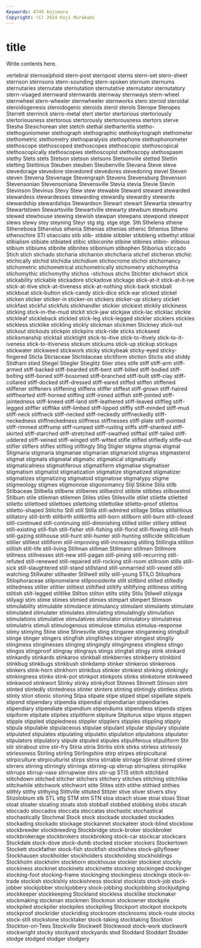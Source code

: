 ```yaml
---
Keywords: 4745 kojimura
Copyright: (C) 2024 Koji Murakami
---
```


# title

Write contents here.



vertebral sternoxiphoid stern-post
sternpost sterns stern-set stern-sheet sternson sternsons stern-sounding stern-spoken sternum sternums
sternutaries sternutate sternutation sternutative sternutator sternutatory stern-visaged sternward sternwards sternway
sternways stern-wheel sternwheel stern-wheeler sternwheeler sternworks stero steroid steroidal steroidogenesis
steroidogenic steroids sterol sterols Sterope Steropes Sterrett sterrinck sterro-metal stert
stertor stertorious stertoriously stertoriousness stertorous stertorously stertorousness stertors sterve Stesha
Stesichorean stet stetch stethal stetharteritis stetho- stethogoniometer stethograph stethographic stethokyrtograph
stethometer stethometric stethometry stethoparalysis stethophone stethophonometer stethoscope stethoscoped stethoscopes stethoscopic
stethoscopical stethoscopically stethoscopies stethoscopist stethoscopy stethospasm stethy Stets stets Stetson
stetson stetsons Stetsonville stetted Stettin stetting Stettinius Steuben steuben Steubenville
Stevana Steve steve stevedorage stevedore stevedored stevedores stevedoring stevel Steven
steven Stevena Stevenage Stevengraph Stevens Stevensburg Stevenson Stevensonian Stevensoniana Stevensville
Stevia stevia Stevie Stevin Stevinson Stevinus Stevy Stew stew stewable
Steward steward stewarded stewardess stewardesses stewarding stewardly stewardry stewards stewardship
stewardships Stewardson Stewart stewart Stewartia stewartry Stewartstown Stewartsville Stewartville stewarty
stewbum stewbums stewed stewhouse stewing stewish stewpan stewpans stewpond stewpot
stews stewy stey steyning Steyr stg stg. stge stge. Sth
Sthelena sthene Stheneboea Sthenelus sthenia Sthenias sthenias sthenic Sthenius Stheno
sthenochire STI stiacciato stib stib- stibble stibbler stibblerig stibethyl stibial
stibialism stibiate stibiated stibic stibiconite stibine stibines stibio- stibious stibium
stibiums stibnite stibnites stibonium stibophen Stiborius sticcado Stich stich stichado
sticharia sticharion stichcharia stichel sticheron stichic stichically stichid stichidia stichidium
stichocrome stichoi stichomancy stichometric stichometrical stichometrically stichometry stichomythia stichomythic stichomythy
stichos -stichous stichs Stichter stichwort stick stickability stickable stickadore stickadove
stickage stick-at-it stick-at-it-ive stick-at-itive stick-at-itiveness stick-at-nothing stick-back stickball stickboat stick-button
stick-candy stick-dice stick-ear sticked stickel sticken sticker sticker-in sticker-on stickers
sticker-up stickery sticket stickfast stickful stickfuls stickhandler stickier stickiest stickily
stickiness sticking stick-in-the-mud stickit stick-jaw stickjaw stick-lac sticklac stickle stickleaf
stickleback stickled stick-leg stick-legged stickler sticklers stickles stickless sticklike stickling
stickly stickman stickmen Stickney stick-out stickout stickouts stickpin stickpins stick-ride
sticks stickseed sticksmanship sticktail sticktight stick-to-itive stick-to-itively stick-to-it-iveness stick-to-itiveness stickum
stickums stick-up stickup stickups stickwater stickweed stickwork sticky stickybeak sticky-eyed
sticky-fingered Sticta Stictaceae Stictidaceae stictiform stiction Stictis stid stiddy Stidham
stied Stiegel Stiegler Stieglitz Stier sties stife stiff stiff-arm stiff-armed
stiff-backed stiff-bearded stiff-bent stiff-billed stiff-bodied stiff-bolting stiff-boned stiff-bosomed stiff-branched stiff-built
stiff-clay stiff-collared stiff-docked stiff-dressed stiff-eared stiffed stiffen stiffened stiffener stiffeners
stiffening stiffens stiffer stiffest stiff-grown stiff-haired stiffhearted stiff-horned stiffing stiff-ironed
stiffish stiff-jointed stiff-jointedness stiff-kneed stiff-land stiff-leathered stiff-leaved stiffleg stiff-legged stiffler
stifflike stiff-limbed stiff-lipped stiffly stiff-minded stiff-mud stiff-neck stiffneck stiff-necked stiff-neckedly
stiffneckedly stiff-neckedness stiffneckedness stiffness stiffnesses stiff-plate stiff-pointed stiff-rimmed stiffrump stiff-rumped
stiff-rusting stiffs stiff-shanked stiff-skirted stiff-starched stiff-stretched stiff-swathed stifftail stiff-tailed stiff-uddered
stiff-veined stiff-winged stiff-witted stifle stifled stifledly stifle-out stifler stiflers stifles
stifling stiflingly Stig Stigler stigma stigmai stigmal Stigmaria stigmaria stigmariae
stigmarian stigmarioid stigmas stigmasterol stigmat stigmata stigmatal stigmatic stigmatical stigmatically
stigmaticalness stigmatiferous stigmatiform stigmatise stigmatiser stigmatism stigmatist stigmatization stigmatize stigmatized
stigmatizer stigmatizes stigmatizing stigmatoid stigmatose stigmatypy stigme stigmeology stigmes stigmonose
stigonomancy Stijl Stikine Stila stilb Stilbaceae Stilbella stilbene stilbenes stilbestrol
stilbite stilbites stilboestrol Stilbum stile stileman stilemen Stiles stiles Stilesville
stilet stilette stiletted stiletto stilettoed stilettoes stilettoing stilettolike stiletto-proof stilettos
stiletto-shaped Stilicho Still still Stilla still-admired stillage Stillas stillatitious stillatory
still-birth stillbirth stillbirths still-born stillborn still-burn still-closed still-continued still-continuing still-diminishing
stilled stiller stillery stillest still-existing still-fish still-fisher still-fishing still-florid still-flowing
still-fresh still-gazing stillhouse still-hunt still-hunter still-hunting stillicide stillicidium stillier stilliest
stilliform still-improving still-increasing stilling Stillingia stillion stillish still-life still-living Stillman
stillman Stillmann stillmen Stillmore stillness stillnesses still-new still-pagan still-pining still-recurring
still-refuted still-renewed still-repaired still-rocking still-room stillroom stills still-sick still-slaughtered still-stand
stillstand still-unmarried still-vexed still-watching Stillwater stillwater Stillwell stilly still-young STILO
Stilophora Stilophoraceae stilpnomelane stilpnosiderite stilt stiltbird stilted stiltedly stiltedness stilter
stiltier stiltiest stiltified stiltify stiltifying stiltiness stilting stiltish stilt-legged stiltlike
Stilton stilton stilts stilty Stilu Stilwell stilyaga stilyagi stim stime
stimes stimied stimies stimpart stimpert Stimson stimulability stimulable stimulance stimulancy
stimulant stimulants stimulate stimulated stimulater stimulates stimulating stimulatingly stimulation stimulations
stimulative stimulatives stimulator stimulatory stimulatress stimulatrix stimuli stimulogenous stimulose stimulus
stimulus-response stimy stimying Stine stine Stinesville sting stingaree stingareeing stingbull
stinge stinger stingers stingfish stingfishes stingier stingiest stingily stinginess stinginesses
stinging stingingly stingingness stingless stingo stingos stingproof stingray stingrays stings
stingtail stingy stink stinkard stinkardly stinkards stinkaroo stinkball stinkberries stinkberry
stinkbird stinkbug stinkbugs stinkbush stinkdamp stinker stinkeroo stinkeroos stinkers stink-horn
stinkhorn stinkibus stinkier stinkiest stinking stinkingly stinkingness stinko stink-pot stinkpot
stinkpots stinks stinkstone stinkweed stinkwood stinkwort Stinky stinky stinkyfoot Stinnes
Stinnett Stinson stint stinted stintedly stintedness stinter stinters stinting stintingly
stintless stints stinty stion stionic stioning Stipa stipate stipe stiped
stipel stipellate stipels stipend stipendary stipendia stipendial stipendiarian stipendiaries stipendiary
stipendiate stipendium stipendiums stipendless stipends stipes stipiform stipitate stipites stipitiform
stipiture Stipiturus stipo stipos stippen stipple stippled stippledness stippler stipplers
stipples stippling stipply stipula stipulable stipulaceous stipulae stipulant stipular stipulary
stipulate stipulated stipulates stipulating stipulatio stipulation stipulations stipulator stipulators stipulatory
stipule stipuled stipules stipuliferous stipuliform Stir stir stirabout stire stir-fry
Stiria stiria Stiritis stirk stirks stirless stirlessly stirlessness Stirling stirling
Stirlingshire stirp stirpes stirpicultural stirpiculture stirpiculturist stirps stirra stirrable stirrage
Stirrat stirred stirrer stirrers stirring stirringly stirrings stirring-up stirrup stirrupless
stirruplike stirrups stirrup-vase stirrupwise stirs stir-up STIS stitch stitchbird stitchdown
stitched stitcher stitchers stitchery stitches stitching stitchlike stitchwhile stitchwork stitchwort
stite Stites stith stithe stithied stithies stithly stithy stithying Stittville
stituted Stitzer stive stiver stivers stivy Stizolobium stk STL stlg
STM stm STN stoa stoach stoae stoai stoas Stoat stoat
stoater stoating stoats stob stobball stobbed stobbing stobs stocah stoccado
stoccados stoccata stoccatas stochastic stochastical stochastically Stochmal Stock stock stockade
stockaded stockades stockading stockado stockage stockannet stockateer stock-blind stockbow stockbreeder
stockbreeding Stockbridge stock-broker stockbroker stockbrokerage stockbrokers stockbroking stock-car stockcar stockcars
Stockdale stock-dove stock-dumb stocked stocker stockers Stockertown Stockett stockfather stock-fish
stockfish stockfishes stock-gillyflower Stockhausen stockholder stockholders stockholding stockholdings Stockholm stockholm
stockhorn stockhouse stockier stockiest stockily stockiness stockinet stockinets stockinette stocking
stockinged stockinger stocking-foot stocking-frame stockinging stockingless stockings stock-in-trade stockish stockishly
stockishness stockist stockists stock-job stock-jobber stockjobber stockjobbery stock-jobbing stockjobbing stockjudging
stockkeeper stockkeeping Stockland stockless stocklike stockmaker stockmaking stockman stockmen Stockmon
stockowner stockpile stockpiled stockpiler stockpiles stockpiling Stockport stockpot stockpots stockproof
stockrider stockriding stockroom stockrooms stock-route stocks stock-still stockstone stocktaker stock-taking
stocktaking Stockton Stockton-on-Tees Stockville Stockwell Stockwood stock-work stockwork stockwright stocky
stockyard stockyards stod Stoddard Stoddart Stodder stodge stodged stodger stodgery
